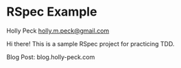 RSpec Example 
========================

Holly Peck 
holly.m.peck@gmail.com

Hi there! This is a sample RSpec project for practicing TDD. 

Blog Post: blog.holly-peck.com


